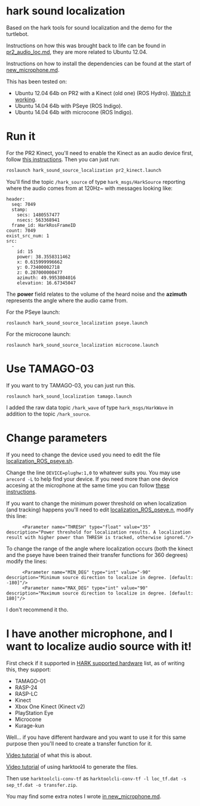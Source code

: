 # hark sound localization

Based on the hark tools for sound localization and the demo for the turtlebot.

Instructions on how this was brought back to life can be found in [pr2_audio_loc.md](pr2_audio_loc.md), they are more related to Ubuntu 12.04.

Instructions on how to install the dependencies can be found at the start of [new_microphone.md](new_microphone.md).

This has been tested on:

* Ubuntu 12.04 64b on PR2 with a Kinect (old one) (ROS Hydro). [Watch it working](https://www.youtube.com/watch?v=B7THEridi7A).
* Ubuntu 14.04 64b with PSeye (ROS Indigo).
* Ubuntu 14.04 64b with microcone (ROS Indigo).

# Run it

For the PR2 Kinect, you'll need to enable the Kinect as an audio device first, follow [this instructions](pr2_kinect_audio.md). Then you can just run:

```bash
roslaunch hark_sound_source_localization pr2_kinect.launch
```

You'll find the topic `/hark_source` of type `hark_msgs/HarkSource` reporting where the audio comes from at 120Hz~ with messages looking like:

```
header: 
  seq: 7049
  stamp: 
    secs: 1480557477
    nsecs: 563368941
  frame_id: HarkRosFrameID
count: 7049
exist_src_num: 1
src: 
  - 
    id: 15
    power: 38.3558311462
    x: 0.615999996662
    y: 0.73400002718
    z: 0.287000000477
    azimuth: 49.9953804016
    elevation: 16.67345047
```

The **power** field relates to the volume of the heard noise and the **azimuth** represents the angle where 
the audio came from.

For the PSeye launch:

```
roslaunch hark_sound_source_localization pseye.launch 
```

For the microcone launch:

```
roslaunch hark_sound_source_localization microcone.launch
```

# Use TAMAGO-03
If you want to try TAMAGO-03, you can just run this.
```
roslaunch hark_sound_localization tamago.launch
```

I added the raw data topic `/hark_wave` of type `hark_msgs/HarkWave` in addition to the topic `/hark_source`.




# Change parameters

If you need to change the device used you need to edit the file [localization_ROS_pseye.sh](hark_sound_source_localization/nodes/localization_ROS_pseye.sh).

Change the line `DEVICE=plughw:1,0` to whatever suits you. You may use `arecord -L` to help find your device. If you need more than one device accesing at the microphone at the same time you can follow [these instructions](https://gist.github.com/awesomebytes/924493bcdb358f5e71fdff93c2896730#to-let-more-than-one-software-access-to-the-microphone).


If you want to change the minimum power threshold on when localization (and tracking) happens you'll need to edit [localization_ROS_pseye.n](hark_sound_source_localization/networks/localization_ROS_pseye.n), modify this line:

```
      <Parameter name="THRESH" type="float" value="35" description="Power threshold for localization results. A localization result with higher power than THRESH is tracked, otherwise ignored."/>
```

To change the range of the angle where localization occurs (both the kinect and the pseye have been 
trained their transfer functions for 360 degrees) modify the lines:

```
      <Parameter name="MIN_DEG" type="int" value="-90" description="Minimum source direction to localize in degree. [default: -180]"/>
      <Parameter name="MAX_DEG" type="int" value="90" description="Maximum source direction to localize in degree. [default: 180]"/>
```

I don't recommend it tho.

# I have another microphone, and I want to localize audio source with it!

First check if it supported in [HARK supported hardware](http://www.hark.jp/wiki.cgi?page=SupportedHardware) list, as of writing this, they support:

* TAMAGO-01
* RASP-24
* RASP-LC
* Kinect
* Xbox One Kinect (Kinect v2)
* PlayStation Eye
* Microcone
* Kurage-kun

Well... if you have different hardware and you want to
use it for this same purpose then you'll need to create a transfer function for it.

[Video tutorial](https://www.youtube.com/watch?v=9v5RUOrkyhw) of what this is about.

[Video tutorial](https://www.youtube.com/watch?v=_Tpn94mPtj4) of using harktool4 to generate the files.

Then use `harktoolcli-conv-tf` as `harktoolcli-conv-tf -l loc_tf.dat -s sep_tf.dat -o transfer.zip`.

You may find some extra notes I wrote [in new_microphone.md](new_microphone.md).


